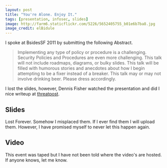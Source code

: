 ```yaml
---
layout: post
title: "You're Alone. Enjoy It."
tags: [presentation, infosec, slides]
image: http://farm6.staticflickr.com/5226/5652405755_b01e6b7ba8.jpg
image_credit: elBidule
---
```


I spoke at BsidesSF 2011 by submitting the following Abstract.

> Implementing any type of policy or procedure is a challenging. Security Policies and Procedures are even more challenging. This talk will not include roadmaps, diagrams, or bulky slides. This talk will be filled with humorous stories and anecdotes about how I begin attempting to be a fixer instead of a breaker. This talk may or may not involve drinking beer. Please dress accordingly.

I lost the slides, however, Dennis Fisher watched the presentation and did I nice writeup at [threatpost][1].

## Slides
Lost Forever. Somehow I misplaced them. If I ever find them I will upload them. However, I have promised myself to never let this happen again.

## Video
This event was taped but I have not been told where the video's are hosted. If anyone knows, let me know.


[1]: https://threatpost.com/en_us/blogs/its-time-move-away-build-or-break-mentality-021511